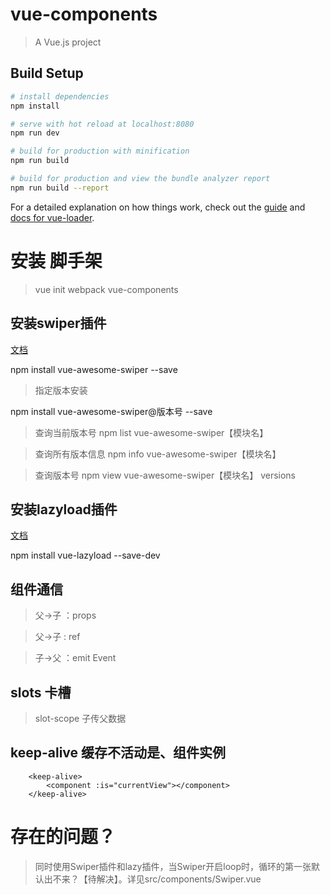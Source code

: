 # vue-components

> A Vue.js project

## Build Setup

``` bash
# install dependencies
npm install

# serve with hot reload at localhost:8080
npm run dev

# build for production with minification
npm run build

# build for production and view the bundle analyzer report
npm run build --report
```

For a detailed explanation on how things work, check out the [guide](http://vuejs-templates.github.io/webpack/) and [docs for vue-loader](http://vuejs.github.io/vue-loader).

# 安装 脚手架

> vue init webpack vue-components


## 安装swiper插件
[文档](https://www.npmjs.com/package/vue-awesome-swiper)


npm install vue-awesome-swiper --save

>指定版本安装

npm install vue-awesome-swiper@版本号 --save


>查询当前版本号
npm list vue-awesome-swiper【模块名】

>查询所有版本信息
npm info vue-awesome-swiper【模块名】

>查询版本号
npm view vue-awesome-swiper【模块名】  versions


## 安装lazyload插件
[文档](https://github.com/hilongjw/vue-lazyload)

npm install vue-lazyload --save-dev


## 组件通信

> 父->子 ：props

> 父->子 : ref

> 子->父 ：emit Event


## slots 卡槽
>slot-scope 子传父数据


## keep-alive  缓存不活动是、组件实例
```
	<keep-alive>
		<component :is="currentView"></component>
	</keep-alive>
```















# 存在的问题？

> 同时使用Swiper插件和lazy插件，当Swiper开启loop时，循环的第一张默认出不来？【待解决】。详见src/components/Swiper.vue
